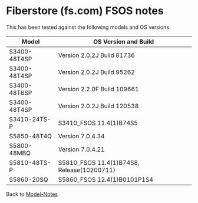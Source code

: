 # Fiberstore (fs.com) FSOS notes

This has been tested against the following models and OS versions

|Model               |OS Version and Build          |
|--------------------|------------------------------|
|S3400-48T4SP        |Version 2.0.2J Build 81736    |
|S3400-48T4SP        |Version 2.0.2J Build 95262    |
|S3400-48T6SP        |Version 2.2.0F Build 109661   |
|S3400-48T4SP        |Version 2.0.2J Build 120538   |
|S3410-24TS-P        |S3410_FSOS 11.4(1)B74S5       |
|S5850-48T4Q         |Version 7.0.4.34              |
|S5800-48MBQ         |Version 7.0.4.21              |
|S5810-48TS-P        |S5810_FSOS 11.4(1)B74S8, Release(10200711)              |
|S5860-20SQ          |S5860_FSOS 12.4(1)B0101P1S4   |

Back to [Model-Notes](README.md)
